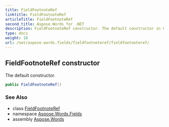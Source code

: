 ```yaml
---
title: FieldFootnoteRef
linktitle: FieldFootnoteRef
articleTitle: FieldFootnoteRef
second_title: Aspose.Words for .NET
description: FieldFootnoteRef constructor. The default constructor in C#.
type: docs
weight: 10
url: /net/aspose.words.fields/fieldfootnoteref/fieldfootnoteref/
---
```

## FieldFootnoteRef constructor

The default constructor.

```csharp
public FieldFootnoteRef()
```

### See Also

* class [FieldFootnoteRef](../)
* namespace [Aspose.Words.Fields](../../fieldfootnoteref/)
* assembly [Aspose.Words](../../../)
